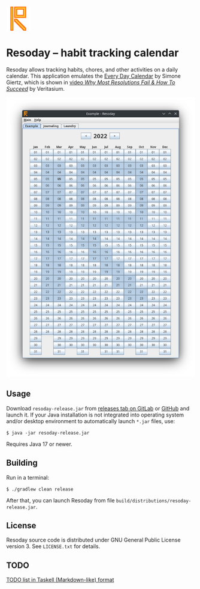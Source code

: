 ![Resoday icon](src/main/resources/dev/andrybak/resoday/gui/resoday-icon.png)

Resoday – habit tracking calendar
=================================

Resoday allows tracking habits, chores, and other activities on a daily
calendar. This application emulates the [Every Day Calendar][Simone] by Simone
Giertz, which is shown in [video _Why Most Resolutions Fail &amp; How To
Succeed_][Veritasium] by Veritasium.

![Resoday screenshot](screenshot.png)

Usage
-----

Download `resoday-release.jar` from [releases tab on GitLab][GitLabReleases] or
[GitHub][GitHubReleases] and launch it. If your Java installation is not
integrated into operating system and/or desktop environment to automatically
launch `*.jar` files, use:

    $ java -jar resoday-release.jar

Requires Java 17 or newer.

Building
--------

Run in a terminal:

    $ ./gradlew clean release

After that, you can launch Resoday from file `build/distributions/resoday-release.jar`.

License
-------

Resoday source code is distributed under GNU General Public License version 3.
See `LICENSE.txt` for details.

TODO
----
[TODO list in Taskell (Markdown-like) format][TODO]

[Simone]: http://www.simonegiertz.com/every-day-calendar
[Veritasium]: https://www.youtube.com/watch?v=Pm9CQn07OjU&t=4m26s
[TODO]: https://github.com/rybak/resoday/blob/todo/TODO.md
[GitLabReleases]: https://gitlab.com/andrybak/resoday/-/releases
[GitHubReleases]: https://github.com/rybak/resoday/releases
